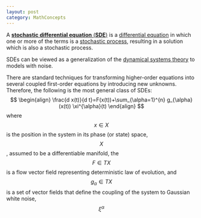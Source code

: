 ```yaml
---
layout: post
category: MathConcepts
---
```


A [**stochastic differential equation** (**SDE**)](https://en.wikipedia.org/wiki/Stochastic_differential_equation) is a [differential equation](https://en.wikipedia.org/wiki/Differential_equation) in which one or more of the terms is a [stochastic process](https://en.wikipedia.org/wiki/Stochastic_process), resulting in a solution which is also a stochastic process. 

SDEs can be viewed as a generalization of the [dynamical systems theory](https://en.wikipedia.org/wiki/Dynamical_systems_theory) to models with noise. 

There are standard techniques for transforming higher-order equations into several coupled first-order equations by introducing new unknowns. Therefore, the following is the most general class of SDEs:
$$
\begin{align}
\frac{d x(t)}{d t}=F(x(t))+\sum_{\alpha=1}^{n} g_{\alpha}(x(t)) \xi^{\alpha}(t)
\end{align}
$$
where $$ x \in X $$ is the position in the system in its phase (or state) space, $$ X $$, assumed to be a differentiable manifold, the $$ F \in T X $$ is a flow vector field representing deterministic law of evolution, and $$ g_{\alpha} \in T X $$ is a set of vector fields that define the coupling of the system to Gaussian white noise, $$ \xi^{\alpha} $$ 

